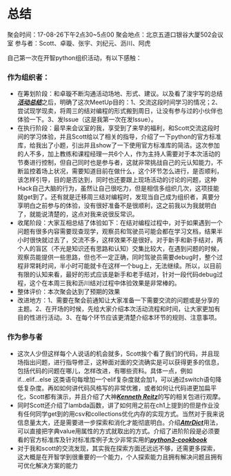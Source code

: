 # 总结
聚会时间：17-08-26下午2点30~5点00
聚会地点：北京五道口银谷大厦502会议室
参与者：Scott、卓璇、张宇、刘纪元、沥川、阿虎

自己第一次在开智python组织活动，有以下感触：
### 作为组织者：
- 在筹划阶段：和卓璇不断沟通活动场地、形式、建议。以及看了浚宇写的总结[***活动总结***](http://blog.junyu.io/posts/1001-offline-meeting-handbook.html)之后，明确了这次MeetUp目的：1、交流这段时间学习的情况；2、尝试现学现卖，将周三的结对编程的形式搬到周日，让没有参与过的小伙伴也体验一下。3、发Issue（这是我第一次在发Issue）。
- 在执行阶段：最早来会议室的我，享受到了来早的福利，和Scott交流这段时间的学习体验，并且Scott给以了相关的指导，介绍了一下python的官方标准库，给我出了小题，引出并且show了一下使用官方标准库的简洁。这次参加的人不多，加上教练和课程经理一共6个人，作为主持人需要对于本次活动的节奏进行控制，但自己同时也是参与者，这就非常挑战自己的元认知能力，不断监控着场上状况，需要知道目前在做什么，这个环节怎么进行，是否顺利，该怎样引导，目的是否达到，同时也还要跟上现场活动的讨论的问题，这种Hack自己大脑的行为，虽然让自己很吃力，但是相信多组织几次，这项技能就get到了。还有就是迁移周三结对编程时，发现当自己成为组织者，真要分享明白之前参与的体验，没有很好准备不是很顺利，这之前我以为我就明白了，就能说清楚的，这点对我来说很反常识。
- 收尾阶段：大家互相总结了体验如下：在结对编程过程中，对于如果遇到一个问题有很多内容需要现查现学，观察员和驾驶员可能会都在学习文档，结果半小时很快就过去了，交流不多，这样效果不是很好。对于新手和新手结对，两个人的盲区（不光是知识还有思路和认知）交集比较大，在遇到问题的时候，观察员能提供一些思路，但也不一定正确，同时驾驶员需要debug时，整个过程非常耗时间，半小时可能就卡在这样一个bug上，无法继续。所以，以目前有限的认知来看，最好的形式应该是新手和老手结对，针对一段代码debug过程，这个在本周三我和沥川结对过程中体验效果是非常棒的。
- 整体评价：本次聚会达到了预期的效果
- 改进地方：1、需要在聚会前通知让大家准备一下需要交流的问题或是分享的主题。2、在开场的时候，先给大家介绍本次活动流程和时间，让大家更加有目的性进行活动。3、在每个环节应该更清楚介绍本环节的规则、注意事项。
### 作为参与者
- 这次人少但这样每个人说话的机会就多，Scott挨个看了我们的代码，并且现场指出问题，进行指导修正，这种面对面的交流确实是可以获得更多的信息，包括代码的问题在哪儿，怎样改进，有哪些资料。具体一点，例如if...elif...else 这类语句每增加一个elif复杂度就会加1，可以通过switch语句降低复杂度。再如如何讲代码风格写的非常优雅，或者如何让代码进更加扁平化，Scott都有演示，并且介绍了大神[***Kenneth Reitz***](https://github.com/kennethreitz)的写的相关包进行观摩。
- 同时Scott还介绍了lambda函数，讲了如何用之前在ch1上提到的但是作业没有任何同学get到的用csv和collections优化内存的实现方式。当然对于我来说信息量太大，还是需要进一步探索和消化才能彻底明白。介绍[***AttrDict***](https://github.com/bcj/AttrDict)用法，可以直接把字典value用属性的方式就取出的方式。介绍了进阶阶段是必须要看的官方标准库及针对标准库例子太少非常实用的[***python3-cookbook***](http://python3-cookbook.readthedocs.io/zh_CN/latest/c01/p03_keep_last_n_items.html)
- 对于我和scott的交流发现，其实我在探索方面还远远不够，还需更多探索，这大概是在开智学到很重要的一个能力，个人探索能力且拥有解决问题且拥有可优化解决方案的能力
